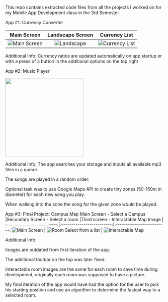 This repo contains extracted code files from all the projects I worked on for my Mobile App Development class in the 3rd Semester

App #1: Currency Converter

Main Screen       |Landscape Screen       |Currency List     |
:-------------------------:|:-------------------------:|:-------------------------:
![Main Screen](https://github.com/StPetar/S3-MobileDev/blob/master/App%20Pictures/Currency%20Converter%201.png)  |  ![Landscape](https://github.com/StPetar/S3-MobileDev/blob/master/App%20Pictures/Currency%20Converter%202.png)  |  ![Currency List](https://github.com/StPetar/S3-MobileDev/blob/master/App%20Pictures/Currency%20Converter%203.png)

Additional Info: 
Currency ratios are updated automatically on app startup or with a press of a button in the additional options on the top right


App #2: Music Player



<img src="https://github.com/StPetar/S3-MobileDev/blob/master/App%20Pictures/Music%20Player.png" width="250">

Additional Info:
The app searches your storage and inputs all available mp3 files in a queue.

The songs are played in a random order.

Optional task was to use Google Maps API to create tiny zones (50-150m in diameter) for each new song you play.

When walking into the zone the song for the given zone would be played.


App #3: Final Project: Campus Map
Main Screen - Select a Campus      |Secondary Screen - Select a room       |Third screen - Interactable Map Image     |
:-------------------------:|:-------------------------:|:-------------------------:
![Main Screen](https://github.com/StPetar/S3-MobileDev/blob/master/App%20Pictures/Campus%20Map%201.png)  |  ![Room Select from a list](https://github.com/StPetar/S3-MobileDev/blob/master/App%20Pictures/Campus%20Map%202.png)  |  ![Interactable Map](https://github.com/StPetar/S3-MobileDev/blob/master/App%20Pictures/Campus%20Map%203.png)

Additional Info:

Images are outdated from first iteration of the app.

The additional toolbar on the top was later fixed.

Interactable room images are the same for each room to save time during development, originally each room was supposed to have a picture.


My final iteration of the app would have had the option for the user to pick his starting position and use an algorithm to determine the fastest way to a selected room.

